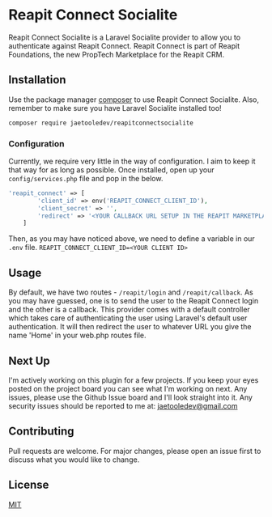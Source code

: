 # Reapit Connect Socialite

Reapit Connect Socialite is a Laravel Socialite provider to allow you to authenticate against Reapit Connect. Reapit Connect is part of Reapit Foundations, the new PropTech Marketplace for the Reapit CRM.

## Installation

Use the package manager [composer](https://getcomposer.org/) to use Reapit Connect Socialite. Also, remember to make sure you have Laravel Socialite installed too!

```bash
composer require jaetooledev/reapitconnectsocialite
```
### Configuration
Currently, we require very little in the way of configuration. I aim to keep it that way for as long as possible. Once installed, open up your `config/services.php` file and pop in the below.
```php
'reapit_connect' => [
        'client_id' => env('REAPIT_CONNECT_CLIENT_ID'),
        'client_secret' => '',
        'redirect' => '<YOUR CALLBACK URL SETUP IN THE REAPIT MARKETPLACE>'
    ]
```
Then, as you may have noticed above, we need to define a variable in our `.env` file.
`REAPIT_CONNECT_CLIENT_ID=<YOUR CLIENT ID>`

## Usage
By default, we have two routes - `/reapit/login` and `/reapit/callback`. As you may have guessed, one is to send the user to the Reapit Connect login and the other is a callback. This provider comes with a default controller which takes care of authenticating the user using Laravel's default user authentication. It will then redirect the user to whatever URL you give the name 'Home' in your web.php routes file.

## Next Up
I'm actively working on this plugin for a few projects. If you keep your eyes posted on the project board you can see what I'm working on next. Any issues, please use the Github Issue board and I'll look straight into it. Any security issues should be reported to me at: jaetooledev@gmail.com

## Contributing
Pull requests are welcome. For major changes, please open an issue first to discuss what you would like to change.

## License
[MIT](https://choosealicense.com/licenses/mit/)